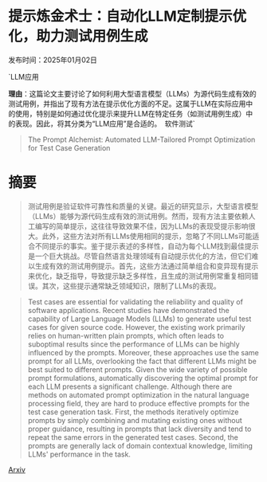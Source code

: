 # 提示炼金术士：自动化LLM定制提示优化，助力测试用例生成

发布时间：2025年01月02日

`LLM应用

**理由**：这篇论文主要讨论了如何利用大型语言模型（LLMs）为源代码生成有效的测试用例，并指出了现有方法在提示优化方面的不足。这属于LLM在实际应用中的使用，特别是如何通过优化提示来提升LLM在特定任务（如测试用例生成）中的表现。因此，将其分类为“LLM应用”是合适的。` `软件测试`

> The Prompt Alchemist: Automated LLM-Tailored Prompt Optimization for Test Case Generation

# 摘要

> 测试用例是验证软件可靠性和质量的关键。最近的研究显示，大型语言模型（LLMs）能够为源代码生成有效的测试用例。然而，现有方法主要依赖人工编写的简单提示，这往往导致效果不佳，因为LLMs的表现受提示影响很大。此外，这些方法对所有LLMs使用相同的提示，忽略了不同LLMs可能适合不同提示的事实。鉴于提示表述的多样性，自动为每个LLM找到最佳提示是一个巨大挑战。尽管自然语言处理领域有自动提示优化的方法，但它们难以生成有效的测试用例提示。首先，这些方法通过简单组合和变异现有提示来优化，缺乏指导，导致提示缺乏多样性，且生成的测试用例常重复相同错误。其次，这些提示通常缺乏领域知识，限制了LLMs的表现。

> Test cases are essential for validating the reliability and quality of software applications. Recent studies have demonstrated the capability of Large Language Models (LLMs) to generate useful test cases for given source code. However, the existing work primarily relies on human-written plain prompts, which often leads to suboptimal results since the performance of LLMs can be highly influenced by the prompts. Moreover, these approaches use the same prompt for all LLMs, overlooking the fact that different LLMs might be best suited to different prompts. Given the wide variety of possible prompt formulations, automatically discovering the optimal prompt for each LLM presents a significant challenge. Although there are methods on automated prompt optimization in the natural language processing field, they are hard to produce effective prompts for the test case generation task. First, the methods iteratively optimize prompts by simply combining and mutating existing ones without proper guidance, resulting in prompts that lack diversity and tend to repeat the same errors in the generated test cases. Second, the prompts are generally lack of domain contextual knowledge, limiting LLMs' performance in the task.

[Arxiv](https://arxiv.org/abs/2501.01329)